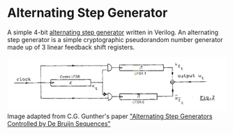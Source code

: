 # Alternating Step Generator
A simple 4-bit [alternating step generator](https://en.wikipedia.org/wiki/Alternating_step_generator) written in Verilog.
An alternating step generator is a simple cryptographic pseudorandom number generator made up of 3 linear feedback shift registers.

![ASG Circuit Diagram](circuit_diagram.png)
<br>
Image adapted from C.G. Gunther's paper ["Alternating Step Generators Controlled by De Bruijn Sequences"](https://link.springer.com/content/pdf/10.1007/3-540-39118-5_2.pdf)
